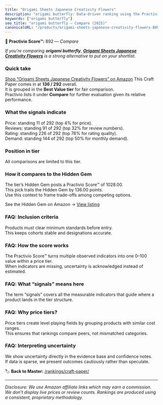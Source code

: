 ```yaml
---
title: "Origami Sheets Japanese Creativity Flowers"
description: "origami butterfly: Data-driven ranking using the Practivio Score™. Positioned by quality, value, demand, findability, momentum."
keywords: ["origami butterfly"]
seo_title: "origami butterfly — Compare (2025)"
canonicalURL: "/products/origami-sheets-japanese-creativity-flowers-B09ZKF2FWS/"
---
```


**🛒 Practivio Score™:** 892 — _Compare_


*If you're comparing **origami butterfly**, **[Origami Sheets Japanese Creativity Flowers](https://www.amazon.com/dp/B09ZKF2FWS?tag=practivio-20)** is a strong alternative to put on your shortlist.*
### Quick take
[Shop “Origami Sheets Japanese Creativity Flowers” on Amazon](https://www.amazon.com/dp/B09ZKF2FWS?tag=practivio-20)
This Craft Paper comes in at **136 / 292** overall.  
It is grouped in the **Best Value tier** for fair comparison.  
Practivio lists it under **Compare** for further evaluation given its relative performance.

### What the signals indicate
Price: standing 11 of 292 (top 4% for price).  
Reviews: standing 91 of 292 (top 32% for review numbers).  
Rating: standing 226 of 292 (top 78% for rating quality).  
Demand: standing 144 of 292 (top 50% for monthly demand).

### Position in tier
All comparisons are limited to this tier.

### How it compares to the Hidden Gem
The tier’s Hidden Gem posts a Practivio Score™ of 1028.00.  
This pick trails the Hidden Gem by 136.00 points.  
Use this context to frame trade-offs among competing options.  

See the Hidden Gem on Amazon → [View listing](https://www.amazon.com/dp/B00178QQJ8?tag=practivio-20)

### FAQ: Inclusion criteria
Products must clear minimum standards before entry.  
This keeps cohorts stable and designations accurate.

### FAQ: How the score works
The Practivio Score™ turns multiple observed indicators into one 0–100 value within a price tier.  
When indicators are missing, uncertainty is acknowledged instead of estimated.

### FAQ: What “signals” means here
The term “signals” covers all the measurable indicators that guide where a product lands in the tier structure.

### FAQ: Why price tiers?
Price tiers create level playing fields by grouping products with similar cost ranges.  
This ensures that rankings compare peers, not mismatched categories.

### FAQ: Interpreting uncertainty
We show uncertainty directly in the evidence base and confidence notes.  
If data is sparse, we present outcomes cautiously rather than speculate.

<!-- Missing template for Compare/CompareWithinPriceClass -->


🏷️ **Back to Master:** [/rankings/craft-paper/](/rankings/craft-paper/)

---
_Disclosure: We use Amazon affiliate links which may earn a commission. We don’t display live prices or review counts. Rankings are produced using a consistent, proprietary methodology._

